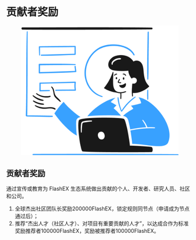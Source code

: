 # 贡献者奖励

<figure><img src="../../.gitbook/assets/Group (1).png" alt=""><figcaption></figcaption></figure>

## **贡献者奖励**

通过宣传或教育为 FlashEX 生态系统做出贡献的个人、开发者、研究人员、社区和公司。

1. 全球杰出社区团队长奖励200000FlashEX，锁定规则同节点（申请成为节点通过后）；
2. 推荐“杰出人才（社区人才）、对项目有重要贡献的人才”，以达成合作为标准奖励推荐者100000FlashEX，奖励被推荐者100000FlashEX。

